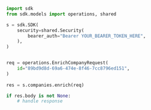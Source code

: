 <!-- Start SDK Example Usage -->
```python
import sdk
from sdk.models import operations, shared

s = sdk.SDK(
    security=shared.Security(
        bearer_auth="Bearer YOUR_BEARER_TOKEN_HERE",
    ),
)


req = operations.EnrichCompanyRequest(
    id="89bd9d8d-69a6-474e-8f46-7cc8796ed151",
)
    
res = s.companies.enrich(req)

if res.body is not None:
    # handle response
```
<!-- End SDK Example Usage -->